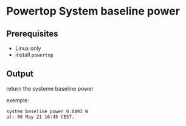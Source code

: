 # Powertop System baseline power

## Prerequisites

- Linux only
- install `powertop` 

## Output

return the systeme baseline power

exemple:

```shell
system baseline power 0.0493 W
at: 06 May 21 16:45 CEST.
```
